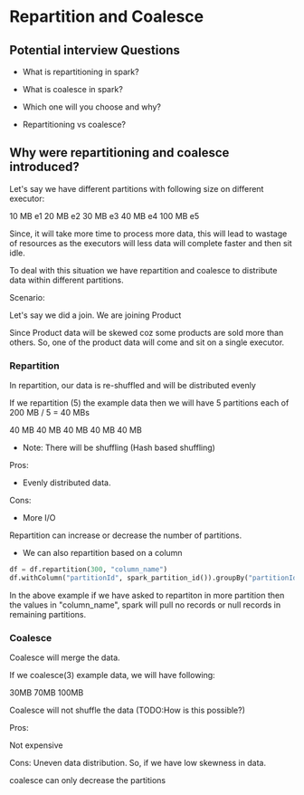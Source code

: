 # Repartition and Coalesce

## Potential interview Questions

* What is repartitioning in spark?

* What is coalesce in spark?

* Which one will you choose and why?

* Repartitioning vs coalesce?

## Why were repartitioning and coalesce introduced?

Let's say we have different partitions with following size on different executor:

10 MB e1
20 MB e2
30 MB e3
40 MB e4
100 MB e5

Since, it will take more time to process more data, this will lead to wastage of resources as the executors will less data will complete faster and then sit idle.

To deal with this situation we have repartition and coalesce to distribute data within different partitions.

Scenario:

Let's say we did a join. We are joining Product

Since Product data will be skewed coz some products are sold more than others. So, one of the product data will come and sit on a single executor.


### Repartition

In repartition, our data is re-shuffled and will be distributed evenly

If we repartition (5) the example data then we will have 5 partitions each of 200 MB / 5 = 40 MBs

40 MB
40 MB
40 MB
40 MB
40 MB


* Note: There will be shuffling (Hash based shuffling)

Pros:
* Evenly distributed data.

Cons:
* More I/O


Repartition can increase or decrease the number of partitions.

* We can also repartition based on a column

```python
df = df.repartition(300, "column_name")
df.withColumn("partitionId", spark_partition_id()).groupBy("partitionId").count().show()
```

In the above example if we have asked to repartiton in more partition then the values in "column_name", spark will pull no records or null records in remaining partitions.


### Coalesce

Coalesce will merge the data.

If we coalesce(3) example data, we will have following:

30MB
70MB
100MB


Coalesce will not shuffle the data (TODO:How is this possible?)

Pros:

Not expensive

Cons:
Uneven data distribution. So, if we have low skewness in data.

coalesce can only decrease the partitions
